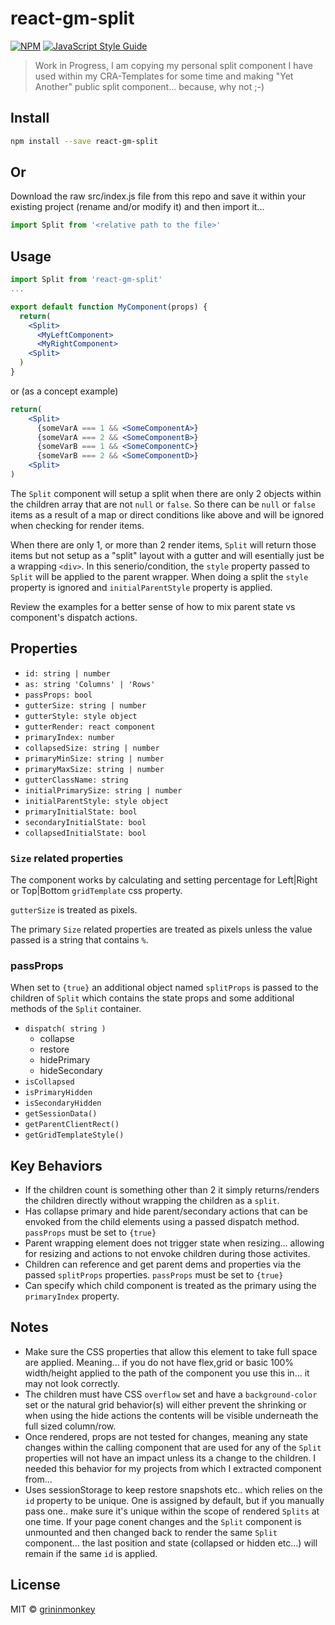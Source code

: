 # react-gm-split

[![NPM](https://img.shields.io/npm/v/react-gm-split.svg)](https://www.npmjs.com/package/react-gm-split) [![JavaScript Style Guide](https://img.shields.io/badge/code_style-standard-brightgreen.svg)](https://standardjs.com)

> Work in Progress, I am copying my personal split component I have used within my CRA-Templates for some time and making "Yet Another" public split component... because, why not ;-)

## Install

```bash
npm install --save react-gm-split
```

## Or

Download the raw src/index.js file from this repo and save it within your existing project (rename and/or modify it) and then import it... 
```jsx
import Split from '<relative path to the file>'
```

## Usage

```jsx
import Split from 'react-gm-split'
...

export default function MyComponent(props) {
  return(
    <Split>
      <MyLeftComponent>
      <MyRightComponent>
    <Split>
  )
}
```
or (as a concept example)

```jsx
return(
    <Split>
      {someVarA === 1 && <SomeComponentA>}
      {someVarA === 2 && <SomeComponentB>}
      {someVarB === 1 && <SomeComponentC>}
      {someVarB === 2 && <SomeComponentD>}
    <Split>
)
```
The `Split` component will setup a split when there are only 2 objects within the children array that are not `null` or `false`. So there can be `null` or `false` items as a result of a map or direct conditions like above and will be
ignored when checking for render items.

When there are only 1, or more than 2 render items, `Split` will return those items but not setup as a "split" layout with a gutter and will esentially just be a wrapping `<div>`. In this senerio/condition, the `style` property passed to `Split` will be applied to the parent wrapper. When doing a split the `style` property is ignored and `initialParentStyle` property is applied.

Review the examples for a better sense of how to mix parent state vs component's dispatch actions.

## Properties
- `id: string | number`
- `as: string 'Columns' | 'Rows'`
- `passProps: bool` 
- `gutterSize: string | number`
- `gutterStyle: style object`
- `gutterRender: react component`
- `primaryIndex: number`
- `collapsedSize: string | number`
- `primaryMinSize: string | number`
- `primaryMaxSize: string | number`
- `gutterClassName: string`
- `initialPrimarySize: string | number`
- `initialParentStyle: style object`
- `primaryInitialState: bool`
- `secondaryInitialState: bool`
- `collapsedInitialState: bool`

### `Size` related properties

The component works by calculating and setting percentage for Left|Right or Top|Bottom `gridTemplate`
css property.

`gutterSize` is treated as pixels.

The primary `Size` related properties are treated as pixels unless the value passed is a string that contains `%`.

### passProps

When set to `{true}` an additional object named `splitProps` is passed to the children of `Split` which contains the state props and some additional methods of the `Split` container. 

- `dispatch( string )`
  - collapse
  - restore
  - hidePrimary
  - hideSecondary
- `isCollapsed`
- `isPrimaryHidden`
- `isSecondaryHidden`
- `getSessionData()`
- `getParentClientRect()`
- `getGridTemplateStyle()`

## Key Behaviors

- If the children count is something other than 2 it simply returns/renders the children directly without wrapping the children as a `split`.
- Has collapse primary and hide parent/secondary actions that can be envoked from the child elements using a passed dispatch method. `passProps` must be set to `{true}`
- Parent wrapping element does not trigger state when resizing... allowing for resizing and actions to not envoke children during those activites.
- Children can reference and get parent dems and properties via the passed `splitProps` properties. `passProps` must be set to `{true}`
- Can specify which child component is treated as the primary using the `primaryIndex` property.

## Notes
- Make sure the CSS properties that allow this element to take full space are applied. Meaning... if you do not have flex,grid or basic 100% width/height applied to the path of the component you use this in... it may not look correctly.
- The children must have CSS `overflow` set and have a `background-color` set or the natural grid behavior(s) will either prevent the shrinking or when using the hide actions the contents will be visible underneath the full sized column/row.
- Once rendered, props are not tested for changes, meaning any state changes within the calling component that are used for any of the `Split` properties will not have an impact unless its a change to the children. I needed this behavior for my projects from which I extracted component from...
- Uses sessionStorage to keep restore snapshots etc.. which relies on the `id` property to be unique. One is assigned by default, but if you manually pass one.. make sure it's unique within the scope of rendered `Splits` at one time. If your page conent changes and the `Split` component is unmounted and then changed back to render the same `Split` component... the last position and state (collapsed or hidden etc...) will remain if the same `id` is applied.

## License

MIT © [grininmonkey](https://github.com/grininmonkey)
